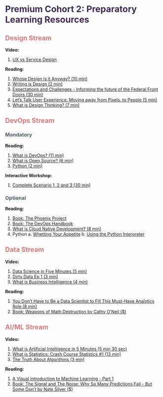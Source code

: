 # <span style="color:#3f2a56">Premium Cohort 2: Preparatory Learning Resources</span>

## <span style="color:rgb(218,121,122)">Design Stream</span>

**Video:**
1. [UX vs Service Design](https://www.nngroup.com/videos/ux-vs-service-design/)

**Reading:**
1. [Whose Design is it Anyway? (10 min)](https://noti.st/helen/0OHozl/slides)
2. [Writing is Design (2 min)](https://www.nicolefenton.com/writing-is-design/)
3. [Expectations and Challenges - Informing the future of the Federal Front Doors (30 min)](https://www.dropbox.com/s/5sy3kkhkymypsj0/18F_FFD_ResearchReport.pdf?dl=0)
4. [Let’s Talk User Experience: Moving away from Pixels, to People (5 min)](https://digital.canada.ca/2018/06/14/lets-talk-user-experience/)
5. [What is Design Thinking? (7 min)](https://www.ideou.com/blogs/inspiration/what-is-design-thinking)
 
## <span style="color:rgb(218,121,122)">DevOps Stream</span>
### <span style="color:#4e5b73">Mandatory</span>

**Reading:**
1. [What is DevOps? (11 min)](https://aws.amazon.com/devops/what-is-devops/)
2. [What is Open Source? (6 min)](https://opensource.dev/)
3. [Python (2 min)](https://wiki.python.org/moin/BeginnersGuide/Overview)

**Interactive Workshop:**
1. [Complete Scenario 1, 2 and 3 (30 min)](https://www.katacoda.com/courses/git)

### <span style="color:#4e5b73">Optional</span>

**Reading:**
1. [Book: The Phoenix Project](https://www.amazon.ca/Phoenix-Project-DevOps-Helping-Business/dp/1942788290/ref=sr_1_1?keywords=The+Phoenix+Project&qid=1568747332&sr=8-1)
2. [Book: The DevOps Handbook](https://www.amazon.ca/DevOps-Handbook-World-Class-Reliability-Organizations/dp/1942788002)
3. [What is Cloud Native Development? (8 min)](https://thenewstack.io/10-key-attributes-of-cloud-native-applications/)
4. Python
   a. [Whetting Your Appetite](https://docs.python.org/3/tutorial/appetite.html)
   b. [Using the Python Interpreter](https://docs.python.org/3/tutorial/interpreter.html)
  
## <span style="color:rgb(218,121,122)">Data Stream</span>

**Video:**
1. [Data Science in Five Minutes (5 min)](https://www.youtube.com/watch?v=X3paOmcrTjQ)
2. [Dirty Data Ep 1 (3 min)](https://www.youtube.com/watch?v=qAQt0ICZAr8&list=PLJic7bfGlo3q0xD2Baw3jCHlt1blXkigp)
3. [What is Business Intelligence (4 min)](https://www.youtube.com/watch?v=hDJdkcdG1iA)

**Reading:**
1. [You Don’t Have to Be a Data Scientist to Fill This Must-Have Analytics Role (8 min)](https://hbr.org/2018/02/you-dont-have-to-be-a-data-scientist-to-fill-this-must-have-analytics-role)
2. [Book: Weapons of Math Destruction by Cathy O’Neil ($)](https://www.amazon.ca/Weapons-Math-Destruction-Increases-Inequality/dp/0553418815)

## <span style="color:rgb(218,121,122)">AI/ML Stream</span>

**Video:**
1. [What is Artificial Intelligence in 5 Minutes (5 min 30 sec)](https://www.youtube.com/watch?v=2ePf9rue1Ao)
2. [What is Statistics: Crash Course Statistics #1 (13 min)](https://www.youtube.com/watch?v=sxQaBpKfDRk)
3. [The Truth About Algorithms (3 min)](https://www.youtube.com/watch?v=heQzqX35c9A)

**Reading:**
1. [A Visual Introduction to Machine Learning - Part 1](http://www.r2d3.us/)
2. [Book: The Signal and The Noise: Why So Many Predictions Fail - But Some Don’t by Nate Silver ($)](https://www.amazon.ca/Signal-Noise-Many-Predictions-Fail-but/dp/0143125087)









